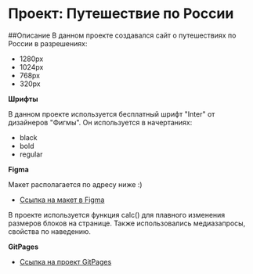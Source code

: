 # Проект: Путешествие по России

##Описание
В данном проекте создавался сайт о путешествиях по России в разрешениях:
* 1280px
* 1024px
* 768px
* 320px

**Шрифты**

В данном проекте используется бесплатный шрифт "Inter" от дизайнеров "Фигмы". Он используется в начертаниях: 
* black
* bold
* regular

**Figma**

Макет располагается по адресу ниже :)

* [Ссылка на макет в Figma](https://www.figma.com/file/5S2WSbEFL6awjVWJ0NWL8Q/Sprint-3_-Russia-_-desktop-mobile?node-id=28503%3A0)

В проекте используется функция calc() для плавного изменения размеров блоков на странице. Также использовались медиазапросы, свойства по наведению. 

**GitPages**

* [Ссылка на проект GitPages](https://azarnovadarya.github.io/russian-travel/index.html)
